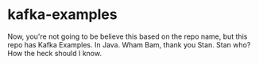 # kafka-examples
Now, you're not going to be believe this based on the repo name, but this repo has Kafka Examples.  In Java.  Wham Bam, thank you Stan.  Stan who?  How the heck should I know.  
